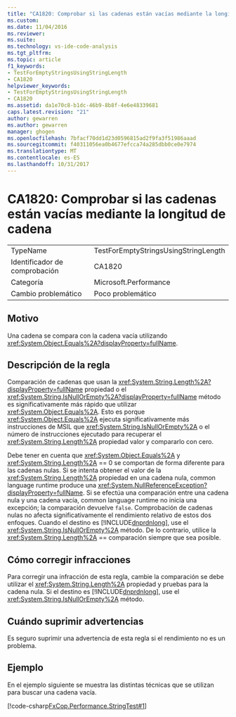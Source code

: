 ```yaml
---
title: "CA1820: Comprobar si las cadenas están vacías mediante la longitud de cadena | Documentos de Microsoft"
ms.custom: 
ms.date: 11/04/2016
ms.reviewer: 
ms.suite: 
ms.technology: vs-ide-code-analysis
ms.tgt_pltfrm: 
ms.topic: article
f1_keywords:
- TestForEmptyStringsUsingStringLength
- CA1820
helpviewer_keywords:
- TestForEmptyStringsUsingStringLength
- CA1820
ms.assetid: da1e70c8-b1dc-46b9-8b8f-4e6e48339681
caps.latest.revision: "21"
author: gewarren
ms.author: gewarren
manager: ghogen
ms.openlocfilehash: 7bfacf70dd1d23d0596815ad2f9fa3f51986aaad
ms.sourcegitcommit: f40311056ea0b4677efcca74a285dbb0ce0e7974
ms.translationtype: MT
ms.contentlocale: es-ES
ms.lasthandoff: 10/31/2017
---
```

# <a name="ca1820-test-for-empty-strings-using-string-length"></a>CA1820: Comprobar si las cadenas están vacías mediante la longitud de cadena
|||  
|-|-|  
|TypeName|TestForEmptyStringsUsingStringLength|  
|Identificador de comprobación|CA1820|  
|Categoría|Microsoft.Performance|  
|Cambio problemático|Poco problemático|  
  
## <a name="cause"></a>Motivo  
 Una cadena se compara con la cadena vacía utilizando <xref:System.Object.Equals%2A?displayProperty=fullName>.  
  
## <a name="rule-description"></a>Descripción de la regla  
 Comparación de cadenas que usan la <xref:System.String.Length%2A?displayProperty=fullName> propiedad o el <xref:System.String.IsNullOrEmpty%2A?displayProperty=fullName> método es significativamente más rápido que utilizar <xref:System.Object.Equals%2A>. Esto es porque <xref:System.Object.Equals%2A> ejecuta significativamente más instrucciones de MSIL que <xref:System.String.IsNullOrEmpty%2A> o el número de instrucciones ejecutado para recuperar el <xref:System.String.Length%2A> propiedad valor y compararlo con cero.  
  
 Debe tener en cuenta que <xref:System.Object.Equals%2A> y <xref:System.String.Length%2A> == 0 se comportan de forma diferente para las cadenas nulas. Si se intenta obtener el valor de la <xref:System.String.Length%2A> propiedad en una cadena nula, common language runtime produce una <xref:System.NullReferenceException?displayProperty=fullName>. Si se efectúa una comparación entre una cadena nula y una cadena vacía, common language runtime no inicia una excepción; la comparación devuelve `false`. Comprobación de cadenas nulas no afecta significativamente el rendimiento relativo de estos dos enfoques. Cuando el destino es [!INCLUDE[dnprdnlong](../code-quality/includes/dnprdnlong_md.md)], use el <xref:System.String.IsNullOrEmpty%2A> método. De lo contrario, utilice la <xref:System.String.Length%2A> == comparación siempre que sea posible.  
  
## <a name="how-to-fix-violations"></a>Cómo corregir infracciones  
 Para corregir una infracción de esta regla, cambie la comparación se debe utilizar el <xref:System.String.Length%2A> propiedad y pruebas para la cadena nula. Si el destino es [!INCLUDE[dnprdnlong](../code-quality/includes/dnprdnlong_md.md)], use el <xref:System.String.IsNullOrEmpty%2A> método.  
  
## <a name="when-to-suppress-warnings"></a>Cuándo suprimir advertencias  
 Es seguro suprimir una advertencia de esta regla si el rendimiento no es un problema.  
  
## <a name="example"></a>Ejemplo  
 En el ejemplo siguiente se muestra las distintas técnicas que se utilizan para buscar una cadena vacía.  
  
 [!code-csharp[FxCop.Performance.StringTest#1](../code-quality/codesnippet/CSharp/ca1820-test-for-empty-strings-using-string-length_1.cs)]